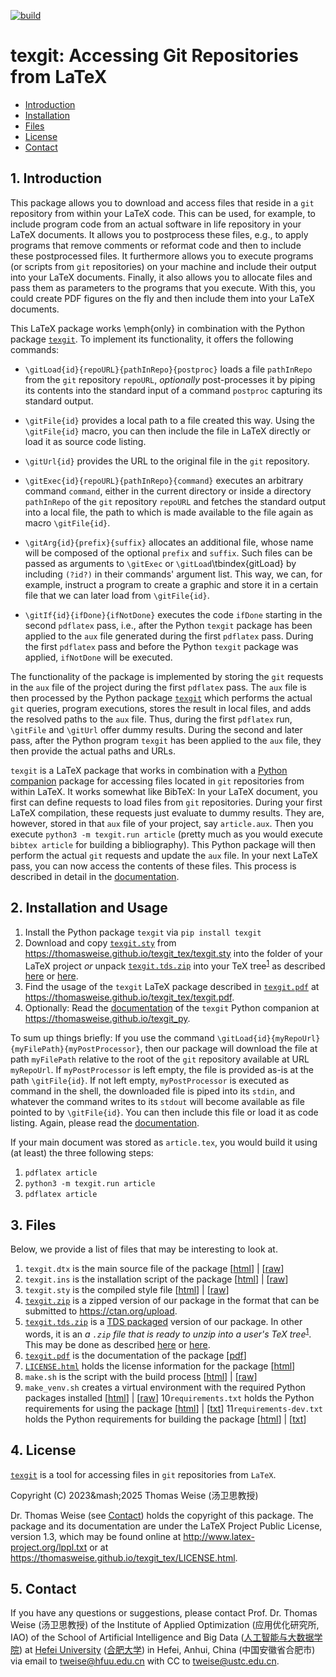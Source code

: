[![build](https://github.com/thomasWeise/texgit_tex/actions/workflows/build.yaml/badge.svg)](https://github.com/thomasWeise/texgit_tex/actions/workflows/build.yaml)

# texgit: Accessing Git Repositories from LaTeX

- [Introduction](#1-introduction)
- [Installation](#2-installation)
- [Files](#3-files)
- [License](#4-license)
- [Contact](#5-contact)


## 1. Introduction
This package allows you to download and access files that reside in a `git` repository from within your LaTeX code.
This can be used, for example, to include program code from an actual software in life repository in your LaTeX documents.
It allows you to postprocess these files, e.g., to apply programs that remove comments or reformat code and then to include these postprocessed files.
It furthermore allows you to execute programs (or scripts from `git` repositories) on your machine and include their output into your LaTeX
documents.
Finally, it also allows you to allocate files and pass them as parameters to the programs that you execute.
With this, you could create PDF figures on the fly and then include them into your LaTeX documents.

This LaTeX package works \emph{only} in combination with the Python package [`texgit`](https://github.com/thomasWeise/texgit_py).
To implement its functionality, it offers the following commands:

- `\gitLoad{id}{repoURL}{pathInRepo}{postproc}` loads a file `pathInRepo` from the `git` repository `repoURL`, *optionally* post-processes it by piping its contents into the standard input of a command `postproc` capturing its standard output.

- `\gitFile{id}` provides a local path to a file created this way.
   Using the `\gitFile{id}` macro, you can then include the file in LaTeX directly or load it as source code listing.

- `\gitUrl{id}` provides the URL to the original file in the `git` repository.

- `\gitExec{id}{repoURL}{pathInRepo}{command}` executes an arbitrary command `command`, either in the current directory or inside a directory `pathInRepo` of the `git` repository `repoURL` and fetches the standard output into a local file, the path to which is made available to the file again as macro `\gitFile{id}`.

- `\gitArg{id}{prefix}{suffix}` allocates an additional file, whose name will be composed of the optional `prefix` and `suffix`. 
  Such files can be passed as arguments to `\gitExec` or `\gitLoad`\tbindex{gitLoad} by including `(?id?)` in their commands' argument list. 
  This way, we can, for example, instruct a program to create a graphic and store it in a certain file that we can later load from `\gitFile{id}`.

- `\gitIf{id}{ifDone}{ifNotDone}` executes the code `ifDone` starting  in the second `pdflatex` pass, i.e., after the Python `texgit` package has been applied to the `aux` file generated during the first `pdflatex` pass.
  During the first `pdflatex` pass and before the Python `texgit` package was applied, `ifNotDone` will be executed.

The functionality of the package is implemented by storing the `git` requests in the `aux` file of the project during the first `pdflatex` pass.
The `aux` file is then processed by the Python package [`texgit`](https://github.com/thomasWeise/texgit_py) which performs the actual `git` queries, program executions, stores the result in local files, and adds the resolved paths to the `aux` file.
Thus, during the first `pdflatex` run, `\gitFile` and `\gitUrl` offer dummy results.
During the second and later pass, after the Python program `texgit` has been applied to the `aux` file, they then provide the actual paths and URLs.

`texgit` is a LaTeX package that works in combination with a [Python companion](https://thomasweise.github.io/texgit_py) package for accessing files located in `git` repositories from within LaTeX.
It works somewhat like BibTeX:
In your LaTeX document, you first can define requests to load files from `git` repositories.
During your first LaTeX compilation, these requests just evaluate to dummy results.
They are, however, stored in that `aux` file of your project, say `article.aux`.
Then you execute `python3 -m texgit.run article` (pretty much as you would execute `bibtex article` for building a bibliography).
This Python package will then perform the actual `git` requests and update the `aux` file.
In your next LaTeX pass, you can now access the contents of these files.
This process is described in detail in the [documentation](https://thomasweise.github.io/texgit_tex/texgit.pdf). 

## 2. Installation and Usage
1. Install the Python package `texgit` via `pip install texgit`
2. Download and copy [`texgit.sty`](https://thomasweise.github.io/texgit_tex/texgit.sty) from <https://thomasweise.github.io/texgit_tex/texgit.sty> into the folder of your LaTeX project *or* unpack [`texgit.tds.zip`](https://thomasweise.github.io/texgit_tex/texgit.tds.zip) into your TeX tree<sup>[1](https://ctan.org/TDS-guidelines)</sup> as described [here](https://texfaq.org/FAQ-inst-tds-zip) or [here](https://tex.stackexchange.com/questions/30307). 
3. Find the usage of the `texgit` LaTeX package described in [`texgit.pdf`](https://thomasweise.github.io/texgit_tex/texgit.pdf) at <https://thomasweise.github.io/texgit_tex/texgit.pdf>. 
4. Optionally: Read the [documentation](https://thomasweise.github.io/texgit_py) of the `texgit` Python companion at <https://thomasweise.github.io/texgit_py>.

To sum up things briefly:
If you use the command `\gitLoad{id}{myRepoUrl}{myFilePath}{myPostProcessor}`, then our package will download the file at path `myFilePath` relative to the root of the `git` repository available at URL `myRepoUrl`.
If `myPostProcessor` is left empty, the file is provided as-is at the path `\gitFile{id}`.
If not left empty, `myPostProcessor` is executed as command in the shell, the downloaded file is piped into its `stdin`, and whatever the command writes to its `stdout` will become available as file pointed to by `\gitFile{id}`.
You can then include this file or load it as code listing.
Again, please read the [documentation](https://thomasweise.github.io/texgit_tex/texgit.pdf).

If your main document was stored as `article.tex`, you would build it using (at least) the three following steps:

1. `pdflatex article`
2. `python3 -m texgit.run article`
3. `pdflatex article`

## 3. Files
Below, we provide a list of files that may be interesting to look at.

1. `texgit.dtx` is the main source file of the package [[html](https://thomasweise.github.io/texgit_tex/texgit_dtx.html)] | [[raw](https://thomasweise.github.io/texgit_tex/texgit.dtx)]
2. `texgit.ins` is the installation script of the package [[html](https://thomasweise.github.io/texgit_tex/texgit_ins.html)] | [[raw](https://thomasweise.github.io/texgit_tex/texgit.ins)]
3. `texgit.sty` is the compiled style file [[html](https://thomasweise.github.io/texgit_tex/texgit_sty.html)] | [[raw](https://thomasweise.github.io/texgit_tex/texgit.sty)]
4. [`texgit.zip`](https://thomasweise.github.io/texgit_tex/texgit.zip) is a zipped version of our package in the format that can be submitted to <https://ctan.org/upload>.
5. [`texgit.tds.zip`](https://thomasweise.github.io/texgit_tex/texgit.tds.zip) is a [TDS packaged](https://ctan.org/TDS-guidelines) version of our package.
   In other words, it is an <em>a `.zip` file that is ready to unzip into a user's TeX tree</em><sup>[1](https://ctan.org/TDS-guidelines)</sup>.
   This may be done as described [here](https://texfaq.org/FAQ-inst-tds-zip) or [here](https://tex.stackexchange.com/questions/30307).
6. [`texgit.pdf`](https://thomasweise.github.io/texgit_tex/texgit.pdf) is the documentation of the package [[pdf](https://thomasweise.github.io/texgit_tex/texgit.pdf)]
7. [`LICENSE.html`](https://thomasweise.github.io/texgit_tex/LICENSE.html) holds the license information for the package [[html](https://thomasweise.github.io/texgit_tex/LICENSE.html)]
8. `make.sh` is the script with the build process [[html](https://thomasweise.github.io/texgit_tex/make.html)] | [[raw](https://thomasweise.github.io/texgit_tex/make.sh)]
9. `make_venv.sh` creates a virtual environment with the required Python packages installed [[html](https://thomasweise.github.io/texgit_tex/make_venv.html)] | [[raw](https://thomasweise.github.io/texgit_tex/make_venv.sh)]
10`requirements.txt` holds the Python requirements for using the package [[html](https://thomasweise.github.io/texgit_tex/requirements.html)] | [[txt](https://thomasweise.github.io/texgit_tex/requirements.txt)]
11`requirements-dev.txt` holds the Python requirements for building the package [[html](https://thomasweise.github.io/texgit_tex/requirements-dev.html)] | [[txt](https://thomasweise.github.io/texgit_tex/requirements-dev.txt)]

## 4. License
[`texgit`](https://thomasweise.github.io/texgit_py) is a tool for accessing files in `git` repositories from `LaTeX`.

Copyright (C) 2023&mash;2025 Thomas Weise (汤卫思教授)

Dr. Thomas Weise (see [Contact](#4-contact)) holds the copyright of this package.
The package and its documentation are under the LaTeX Project Public License, version 1.3, which may be found online at <http://www.latex-project.org/lppl.txt> or at <https://thomasweise.github.io/texgit_tex/LICENSE.html>.

## 5. Contact
If you have any questions or suggestions, please contact
Prof. Dr. Thomas Weise (汤卫思教授) of the 
Institute of Applied Optimization (应用优化研究所, IAO) of the
School of Artificial Intelligence and Big Data ([人工智能与大数据学院](http://www.hfuu.edu.cn/aibd/)) at
[Hefei University](http://www.hfuu.edu.cn/english/) ([合肥大学](http://www.hfuu.edu.cn/)) in
Hefei, Anhui, China (中国安徽省合肥市) via
email to [tweise@hfuu.edu.cn](mailto:tweise@hfuu.edu.cn) with CC to [tweise@ustc.edu.cn](mailto:tweise@ustc.edu.cn).
